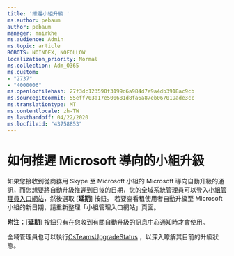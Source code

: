 ```yaml
---
title: '推遲小組升級 '
ms.author: pebaum
author: pebaum
manager: mnirkhe
ms.audience: Admin
ms.topic: article
ROBOTS: NOINDEX, NOFOLLOW
localization_priority: Normal
ms.collection: Adm_O365
ms.custom:
- "2737"
- "4000006"
ms.openlocfilehash: 27f3dc123590f3199d6a984d7e9a4db3918ac9cb
ms.sourcegitcommit: 55eff703a17e500681d8fa6a87eb067019ade3cc
ms.translationtype: MT
ms.contentlocale: zh-TW
ms.lasthandoff: 04/22/2020
ms.locfileid: "43758853"
---
```

# <a name="how-to-postpone-the-microsoft-driven-teams-upgrade"></a>如何推遲 Microsoft 導向的小組升級

如果您接收到從商務用 Skype 至 Microsoft 小組的 Microsoft 導向自動升級的通訊，而您想要將自動升級推遲到日後的日期，您的全域系統管理員可以登入[小組管理員入口網站](https://admin.teams.microsoft.com/dashboard)，然後選取 [**延期**] 按鈕。 若要查看租使用者自動升級至 Microsoft 小組的新日期，請重新整理「小組管理入口網站」頁面。

**附注：**[**延期**] 按鈕只有在您收到有關自動升級的訊息中心通知時才會使用。 

全域管理員也可以執行[CsTeamsUpgradeStatus](https://docs.microsoft.com/powershell/module/skype/get-csteamsupgradestatus?view=skype-ps) ，以深入瞭解其目前的升級狀態。 